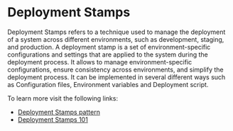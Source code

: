 # Deployment Stamps

Deployment Stamps refers to a technique used to manage the deployment of a system across different environments, such as development, staging, and production. A deployment stamp is a set of environment-specific configurations and settings that are applied to the system during the deployment process. It allows to manage environment-specific configurations, ensure consistency across environments, and simplify the deployment process. It can be implemented in several different ways such as Configuration files, Environment variables and Deployment script.

To learn more visit the following links:

- [Deployment Stamps pattern](https://learn.microsoft.com/en-us/azure/architecture/patterns/deployment-stamp)
- [Deployment Stamps 101](https://blog.devgenius.io/deployment-stamps-101-7c04a6f704a2)
